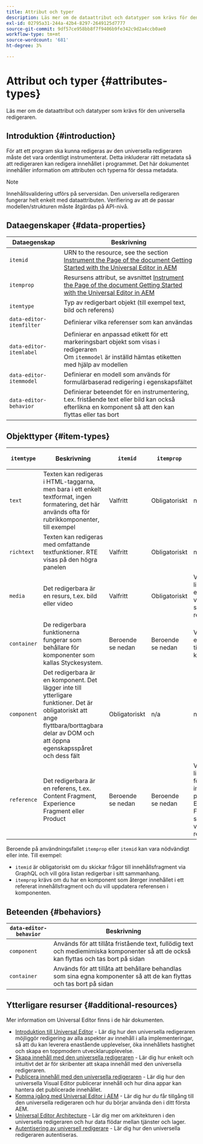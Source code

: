 ```yaml
---
title: Attribut och typer
description: Läs mer om de dataattribut och datatyper som krävs för den universella redigeraren.
exl-id: 02795a31-244a-42b4-8297-2649125d7777
source-git-commit: 9df57ce958bb8f7f9406b9fe342c9d2a4ccb0ae0
workflow-type: tm+mt
source-wordcount: '681'
ht-degree: 3%

---
```


# Attribut och typer {#attributes-types}

Läs mer om de dataattribut och datatyper som krävs för den universella redigeraren.

## Introduktion {#introduction}

För att ett program ska kunna redigeras av den universella redigeraren måste det vara ordentligt instrumenterat. Detta inkluderar rätt metadata så att redigeraren kan redigera innehållet i programmet. Det här dokumentet innehåller information om attributen och typerna för dessa metadata.

>[!NOTE]
>
>Innehållsvalidering utförs på serversidan. Den universella redigeraren fungerar helt enkelt med dataattributen. Verifiering av att de passar modellen/strukturen måste åtgärdas på API-nivå.

## Dataegenskaper {#data-properties}

| Dataegenskap | Beskrivning |
|---|---|
| `itemid` | URN to the resource, see the section [Instrument the Page of the document Getting Started with the Universal Editor in AEM](getting-started.md#instrument-thepage) |
| `itemprop` | Resursens attribut, se avsnittet [Instrument the Page of the document Getting Started with the Universal Editor in AEM](getting-started.md#instrument-thepage) |
| `itemtype` | Typ av redigerbart objekt (till exempel text, bild och referens) |
| `data-editor-itemfilter` | Definierar vilka referenser som kan användas |
| `data-editor-itemlabel` | Definierar en anpassad etikett för ett markeringsbart objekt som visas i redigeraren <br>Om `itemmodel` är inställd hämtas etiketten med hjälp av modellen |
| `data-editor-itemmodel` | Definierar en modell som används för formulärbaserad redigering i egenskapsfältet |
| `data-editor-behavior` | Definierar beteendet för en instrumentering, t.ex. fristående text eller bild kan också efterlikna en komponent så att den kan flyttas eller tas bort |

## Objekttyper {#item-types}

| `itemtype` | Beskrivning | `itemid` | `itemprop` | `data-editor-itemfilter` | `data-editor-itemlabel` | `data-editor-itemmodel` | `data-editor-behvior` |
|---|---|---|---|---|---|---|---|
| `text` | Texten kan redigeras i HTML-taggarna, men bara i ett enkelt textformat, ingen formatering, det här används ofta för rubrikkomponenter, till exempel | Valfritt | Obligatoriskt | n/a | Valfritt | n/a | Valfritt |
| `richtext` | Texten kan redigeras med omfattande textfunktioner. RTE visas på den högra panelen | Valfritt | Obligatoriskt | n/a | Valfritt | n/a | Valfritt |
| `media` | Det redigerbara är en resurs, t.ex. bild eller video | Valfritt | Obligatoriskt | Valfritt<br>lista med bild- eller videofiltervillkor som skickas till resursväljaren | Valfritt | n/a | Valfritt |
| `container` | De redigerbara funktionerna fungerar som behållare för komponenter som kallas Styckesystem. | Beroende <br>se nedan | Beroende <br>se nedan | Valfritt<br>en lista över tillåtna komponenter | Valfritt | n/a | n/a |
| `component` | Det redigerbara är en komponent. Det lägger inte till ytterligare funktioner. Det är obligatoriskt att ange flyttbara/borttagbara delar av DOM och att öppna egenskapsspåret och dess fält | Obligatoriskt | n/a | n/a | Valfritt | Valfritt | n/a |
| `reference` | Det redigerbara är en referens, t.ex. Content Fragment, Experience Fragment eller Product | Beroende <br>se nedan | Beroende <br>se nedan | Valfritt<br>lista med villkor för innehållsfragment, produkt eller Experience Fragment-filter som skickas vidare till referensväljaren | Valfritt | Valfritt | n/a |

Beroende på användningsfallet `itemprop` eller `itemid` kan vara nödvändigt eller inte. Till exempel:

* `itemid` är obligatoriskt om du skickar frågor till innehållsfragment via GraphQL och vill göra listan redigerbar i sitt sammanhang.
* `itemprop` krävs om du har en komponent som återger innehållet i ett refererat innehållsfragment och du vill uppdatera referensen i komponenten.

## Beteenden {#behaviors}

| `data-editor-behavior` | Beskrivning |
|---|---|
| `component` | Används för att tillåta fristående text, fullödig text och mediemimiska komponenter så att de också kan flyttas och tas bort på sidan |
| `container` | Används för att tillåta att behållare behandlas som sina egna komponenter så att de kan flyttas och tas bort på sidan |

## Ytterligare resurser {#additional-resources}

Mer information om Universal Editor finns i de här dokumenten.

* [Introduktion till Universal Editor](introduction.md) - Lär dig hur den universella redigeraren möjliggör redigering av alla aspekter av innehåll i alla implementeringar, så att du kan leverera enastående upplevelser, öka innehållets hastighet och skapa en toppmodern utvecklarupplevelse.
* [Skapa innehåll med den universella redigeraren](authoring.md) - Lär dig hur enkelt och intuitivt det är för skribenter att skapa innehåll med den universella redigeraren.
* [Publicera innehåll med den universella redigeraren](publishing.md) - Lär dig hur den universella Visual Editor publicerar innehåll och hur dina appar kan hantera det publicerade innehållet.
* [Komma igång med Universal Editor i AEM](getting-started.md) - Lär dig hur du får tillgång till den universella redigeraren och hur du börjar använda den i ditt första AEM.
* [Universal Editor Architecture](architecture.md) - Lär dig mer om arkitekturen i den universella redigeraren och hur data flödar mellan tjänster och lager.
* [Autentisering av universell redigerare](authentication.md) - Lär dig hur den universella redigeraren autentiseras.
